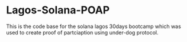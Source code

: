 # Lagos-Solana-POAP

This is the code base for the solana lagos 30days bootcamp which was used to create proof of partciaption using under-dog protocol. 
